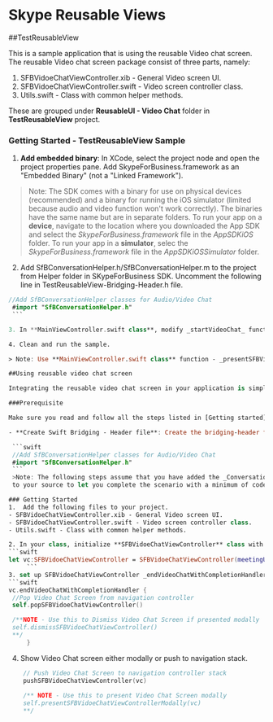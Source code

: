 # Skype Reusable Views


##TestReusableView

This is a sample application that is using the reusable Video chat screen. The reusable Video chat screen package consist of three parts, namely: 
 1. SFBVidoeChatViewController.xib - General Video screen UI.
 2. SFBVidoeChatViewController.swift - Video screen controller class.
 3. Utils.swift - Class with common helper methods.
 
These are grouped under **ReusableUI - Video Chat** folder in **TestReusableView** project.

### Getting Started - TestReusableView Sample

 1. **Add embedded binary**: In XCode, select the project node and open the project properties pane. Add SkypeForBusiness.framework as an "Embedded Binary" (not a "Linked Framework"). 

  > Note: The SDK comes with a binary for use on physical devices (recommended) and a binary for running the iOS simulator (limited because audio and video function won't work correctly).  The binaries have the same name but are in separate folders. To run your app on a **device**, navigate to the location where you downloaded the App SDK and select the _SkypeForBusiness.framework_ file in the _AppSDKiOS_ folder. To run your app in a **simulator**,  selec the _SkypeForBusiness.framework_ file in the _AppSDKiOSSimulator_ folder.
  
 2. Add SfBConversationHelper.h/SfBConversationHelper.m to the project from Helper folder in SKypeForBusiness SDK. Uncomment the following line in TestReusableView-Bridging-Header.h file.

   ```swift
   //Add SfBConversationHelper classes for Audio/Video Chat
    #import "SfBConversationHelper.h"
    ```
  
 3. In **MainViewController.swift class**, modify _startVideoChat_ function to initialize **SFBVidoeChatViewController** class with your _MeetingUrl_ and _MeetingDisplayName_.
 
 4. Clean and run the sample. 
 
 > Note: Use **MainViewController.swift class** function - _presentSFBVidoeChatViewControllerModally_ and _dismissSFBVidoeChatViewController_ to present the video chat screen modally.
 
##Using reusable video chat screen 
 
 Integrating the reusable video chat screen in your application is simple. With the following steps, You can start video chat with minimum lines of code.
 
 ###Prerequisite
 
 Make sure you read and follow all the steps listed in [Getting started](https://github.com/OfficeDev/skype-docs/blob/master/Skype/AppSDK/GettingStarted.md) file for iOS.
 
  - **Create Swift Bridging - Header file**: Create the bridging-header file and add the following import statement.

    ```swift
    //Add SfBConversationHelper classes for Audio/Video Chat
    #import "SfBConversationHelper.h"
    ```
    >Note: The following steps assume that you have added the _ConversationHelper_ class
    to your source to let you complete the scenario with a minimum of code. 

### Getting Started
1.  Add the following files to your project.
  - SFBVidoeChatViewController.xib - General Video screen UI.
  - SFBVidoeChatViewController.swift - Video screen controller class.
  - Utils.swift - Class with common helper methods.

2. In your class, initialize **SFBVidoeChatViewController** class with your _MeetingUrl_ and _MeetingDisplayName_.
 ```swift
 let vc:SFBVidoeChatViewController = SFBVidoeChatViewController(meetingUrl: "meetingUrl", meetingDisplayName: "meetingDisplayName")
        ```
3. set up SFBVidoeChatViewController _endVideoChatWithCompletionHandler_ to run any code after leaving video chat.
```swift
 vc.endVideoChatWithCompletionHandler {
    //Pop Video Chat Screen from navigation controller
    self.popSFBVidoeChatViewController()

    /**NOTE - Use this to Dismiss Video Chat Screen if presented modally
    self.dismissSFBVidoeChatViewController()
    **/
        }
  ```
4. Show Video Chat screen either modally or push to navigation stack.
```swift
    // Push Video Chat Screen to navigation controller stack
    pushSFBVidoeChatViewController(vc)
    
    /** NOTE - Use this to present Video Chat Screen modally
    self.presentSFBVidoeChatViewControllerModally(vc)
    **/

  ```
  
